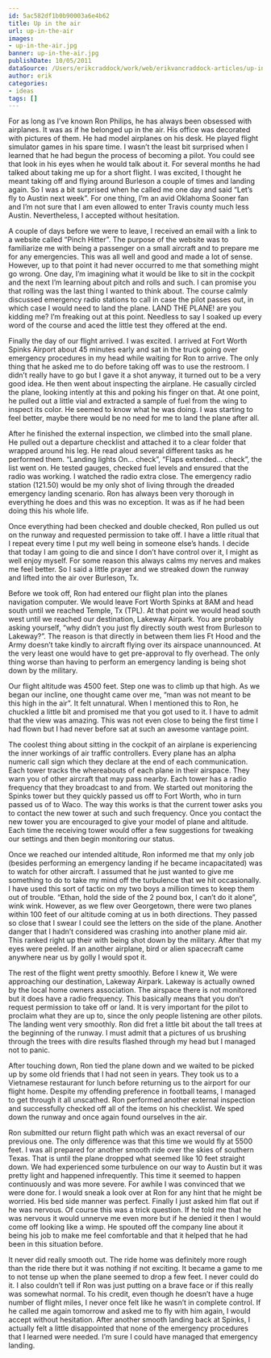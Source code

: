 ```yaml
---
id: 5ac582df1b0b90003a6e4b62
title: Up in the air
url: up-in-the-air
images:
- up-in-the-air.jpg
banner: up-in-the-air.jpg
publishDate: 10/05/2011
dataSource: /Users/erikcraddock/work/web/erikvancraddock-articles/up-in-the-air/up-in-the-air.md
author: erik
categories:
- ideas
tags: []
---
```

For as long as I&#8217;ve known Ron Philips, he has always been obsessed with airplanes. It was as if he belonged up in the air. His office was decorated with pictures of them. He had model airplanes on his desk. He played flight simulator games in his spare time. I wasn&#8217;t the least bit surprised when I learned that he had begun the process of becoming a pilot. You could see that look in his eyes when he would talk about it. For several months he had talked about taking me up for a short flight. I was excited, I thought he meant taking off and flying around Burleson a couple of times and landing again. So I was a bit surprised when he called me one day and said &#8220;Let&#8217;s fly to Austin next week&#8221;. For one thing, I&#8217;m an avid Oklahoma Sooner fan and I&#8217;m not sure that I am even allowed to enter Travis county much less Austin. Nevertheless, I accepted without hesitation.

A couple of days before we were to leave, I received an email with a link to a website called &#8220;Pinch Hitter&#8221;. The purpose of the website was to familiarize me with being a passenger on a small aircraft and to prepare me for any emergencies. This was all well and good and made a lot of sense. However, up to that point it had never occurred to me that something might go wrong. One day, I&#8217;m imagining what it would be like to sit in the cockpit and the next I&#8217;m learning about pitch and rolls and such. I can promise you that rolling was the last thing I wanted to think about. The course calmly discussed emergency radio stations to call in case the pilot passes out, in which case I would need to land the plane. LAND THE PLANE! are you kidding me? I&#8217;m freaking out at this point. Needless to say I soaked up every word of the course and aced the little test they offered at the end.

Finally the day of our flight arrived. I was excited. I arrived at Fort Worth Spinks Airport about 45 minutes early and sat in the truck going over emergency procedures in my head while waiting for Ron to arrive. The only thing that he asked me to do before taking off was to use the restroom. I didn&#8217;t really have to go but I gave it a shot anyway, it turned out to be a very good idea. He then went about inspecting the airplane. He casually circled the plane, looking intently at this and poking his finger on that. At one point, he pulled out a little vial and extracted a sample of fuel from the wing to inspect its color. He seemed to know what he was doing. I was starting to feel better, maybe there would be no need for me to land the plane after all.

After he finished the external inspection, we climbed into the small plane. He pulled out a departure checklist and attached it to a clear folder that wrapped around his leg. He read aloud several different tasks as he performed them. &#8220;Landing lights On&#8230; check&#8221;, &#8220;Flaps extended&#8230; check&#8221;, the list went on. He tested gauges, checked fuel levels and ensured that the radio was working. I watched the radio extra close. The emergency radio station (121.50) would be my only shot of living through the dreaded emergency landing scenario. Ron has always been very thorough in everything he does and this was no exception. It was as if he had been doing this his whole life.

Once everything had been checked and double checked, Ron pulled us out on the runway and requested permission to take off. I have a little ritual that I repeat every time I put my well being in someone else&#8217;s hands. I decide that today I am going to die and since I don&#8217;t have control over it, I might as well enjoy myself. For some reason this always calms my nerves and makes me feel better. So I said a little prayer and we streaked down the runway and lifted into the air over Burleson, Tx.

Before we took off, Ron had entered our flight plan into the planes navigation computer. We would leave Fort Worth Spinks at 8AM and head south until we reached Temple, Tx (TPL). At that point we would head south west until we reached our destination, Lakeway Airpark. You are probably asking yourself, &#8220;why didn&#8217;t you just fly directly south west from Burleson to Lakeway?&#8221;. The reason is that directly in between them lies Ft Hood and the Army doesn&#8217;t take kindly to aircraft flying over its airspace unannounced. At the very least one would have to get pre-approval to fly overhead. The only thing worse than having to perform an emergency landing is being shot down by the military.

Our flight altitude was 4500 feet. Step one was to climb up that high. As we began our incline, one thought came over me, &#8220;man was not meant to be this high in the air&#8221;. It felt unnatural. When I mentioned this to Ron, he chuckled a little bit and promised me that you got used to it. I have to admit that the view was amazing. This was not even close to being the first time I had flown but I had never before sat at such an awesome vantage point.

The coolest thing about sitting in the cockpit of an airplane is experiencing the inner workings of air traffic controllers. Every plane has an alpha numeric call sign which they declare at the end of each communication. Each tower tracks the whereabouts of each plane in their airspace. They warn you of other aircraft that may pass nearby. Each tower has a radio frequency that they broadcast to and from. We started out monitoring the Spinks tower but they quickly passed us off to Fort Worth, who in turn passed us of to Waco. The way this works is that the current tower asks you to contact the new tower at such and such frequency. Once you contact the new tower you are encouraged to give your model of plane and altitude. Each time the receiving tower would offer a few suggestions for tweaking our settings and then begin monitoring our status.

Once we reached our intended altitude, Ron informed me that my only job (besides performing an emergency landing if he became incapacitated) was to watch for other aircraft. I assumed that he just wanted to give me something to do to take my mind off the turbulence that we hit occasionally. I have used this sort of tactic on my two boys a million times to keep them out of trouble. &#8220;Ethan, hold the side of the 2 pound box, I can&#8217;t do it alone&#8221;, wink wink. However, as we flew over Georgetown, there were two planes within 100 feet of our altitude coming at us in both directions. They passed so close that I swear I could see the letters on the side of the plane. Another danger that I hadn&#8217;t considered was crashing into another plane mid air. This ranked right up their with being shot down by the military. After that my eyes were peeled. If an another airplane, bird or alien spacecraft came anywhere near us by golly I would spot it.

The rest of the flight went pretty smoothly. Before I knew it, We were approaching our destination, Lakeway Airpark. Lakeway is actually owned by the local home owners association. The airspace there is not monitored but it does have a radio frequency. This basically means that you don&#8217;t request permission to take off or land. It is very important for the pilot to proclaim what they are up to, since the only people listening are other pilots. The landing went very smoothly. Ron did fret a little bit about the tall trees at the beginning of the runway. I must admit that a pictures of us brushing through the trees with dire results flashed through my head but I managed not to panic.

After touching down, Ron tied the plane down and we waited to be picked up by some old friends that I had not seen in years. They took us to a Vietnamese restaurant for lunch before returning us to the airport for our flight home. Despite my offending preference in football teams, I managed to get through it all unscathed. Ron performed another external inspection and successfully checked off all of the items on his checklist. We sped down the runway and once again found ourselves in the air.

Ron submitted our return flight path which was an exact reversal of our previous one. The only difference was that this time we would fly at 5500 feet. I was all prepared for another smooth ride over the skies of southern Texas. That is until the plane dropped what seemed like 10 feet straight down. We had experienced some turbulence on our way to Austin but it was pretty light and happened infrequently. This time it seemed to happen continuously and was more severe. For awhile I was convinced that we were done for. I would sneak a look over at Ron for any hint that he might be worried. His bed side manner was perfect. Finally I just asked him flat out if he was nervous. Of course this was a trick question. If he told me that he was nervous it would unnerve me even more but if he denied it then I would come off looking like a wimp. He spouted off the company line about it being his job to make me feel comfortable and that it helped that he had been in this situation before.

It never did really smooth out. The ride home was definitely more rough than the ride there but it was nothing if not exciting. It became a game to me to not tense up when the plane seemed to drop a few feet. I never could do it. I also couldn&#8217;t tell if Ron was just putting on a brave face or if this really was somewhat normal. To his credit, even though he doesn&#8217;t have a huge number of flight miles, I never once felt like he wasn&#8217;t in complete control. If he called me again tomorrow and asked me to fly with him again, I would accept without hesitation. After another smooth landing back at Spinks, I actually felt a little disappointed that none of the emergency procedures that I learned were needed. I&#8217;m sure I could have managed that emergency landing.